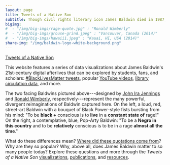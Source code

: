 ```yaml
---
layout: page
title: Tweets of a Native Son
subtitle: Though civil rights literary icon James Baldwin died in 1987, today, on the internet, he seems as alive as ever
bigimg:
#  - "/img/big-imgs/rage-quote.jpg" : "Ronald Wimberly"
#  - "/img/big-imgs/grouse-grind.jpeg" : "Vancouver, Canada (2014)"
#  - "/img/big-imgs/hawaii1.jpeg" : "Kauai, HI, USA (2014)"
share-img: "/img/baldwin-logo-white-background.png"
---
```

<a class="twitter-grid" data-chrome="nofooter noborders transparent noheader" data-height="500" href="https://twitter.com/mellymeldubs/timelines/1039223114733953032?ref_src=twsrc%5Etfw">Tweets of a Native Son</a> <script async src="https://platform.twitter.com/widgets.js" charset="utf-8"></script>

This website features a series of data visualizations about James Baldwin's 21st-century digital afterlives that can be explored by students, fans, and scholars: [#BlackLivesMatter tweets](BlackLivesMatter-Baldwin), popular [YouTube videos](YouTube.md), [library circulation data](Seattle), and more.

The two facing Baldwins pictured above---designed by [John Ira Jennings](https://www.amazon.com/John-Jennings/e/B00R5MF56A) and [Ronald Wimberly](https://www.amazon.com/Ronald-Wimberly/e/B004NGTB9I/ref=ntt_dp_epwbk_0), respectively---represent the many powerful, divergent reimaginations of Baldwin captured here. On the left, a loud, red, street-art Baldwin with a bouquet of Black Power-style fists bursting from his mind: "To be **black +** conscious is to **live** in a **constant state of** rage<b>!</b>" On the right, a contemplative, blue, Pop-Arty Baldwin: "To be a **Negro in this country** and to be **relatively** conscious is to be in a rage **almost all the time**."

What do these differences mean? [Where did these quotations come from](BlackLivesMatter-Baldwin#most-quoted-source-texts)? Why are they so popular? Why, above all, does James Baldwin matter to so many people today? Explore these questions and more through the *Tweets of a Native Son* [visualizations](BlackLivesMatter-Baldwin), [publications](Publications), and [resources](Sources).
